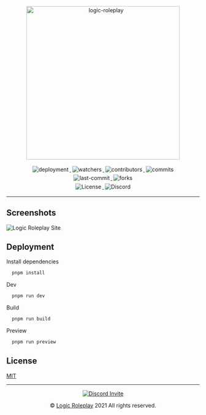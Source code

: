 <p align="center">
    <a target="_blank" href="https://github.com/led4c/logic-roleplay-site">
        <img src="https://cdn.discordapp.com/attachments/1118565680019677306/1118783505434943529/logic-text.png" alt="logic-roleplay" width="400" data-width="400" data-height="400">
    </a>
</p>

<p align="center">
    <a target="_blank" href="https://github.com/led4c/logic-roleplay-site/actions/workflows/deploy.yml">
      <img style="display:inline-block;margin:0.2em;" alt="deployment" src="https://github.com/led4c/logic-roleplay-site/actions/workflows/deploy.yml/badge.svg">
    </a>
    <a target="_blank" href="https://github.com/led4c/logic-roleplay-site/">
      <img style="display:inline-block;margin:0.2em;" alt="watchers" src="https://badgen.net/github/watchers/led4c/logic-roleplay-site?icon=awesome&label=Watchers">
    </a>
    <a target="_blank" href="https://github.com/led4c/logic-roleplay-site/">
      <img style="display:inline-block;margin:0.2em;" alt="contributors" src="https://badgen.net/github/contributors/led4c/logic-roleplay-site?icon=gitter&label=Contributors">
    </a>
    <a target="_blank" href="https://github.com/led4c/logic-roleplay-site/">
      <img style="display:inline-block;margin:0.2em;" alt="commits" src="https://badgen.net/github/commits/led4c/logic-roleplay-site?icon=git&label=Commits">
    </a>
    <br>
    <a target="_blank" href="https://github.com/led4c/logic-roleplay-site/">
      <img style="display:inline-block;margin:0.2em;" alt="last-commit" src="https://badgen.net/github/last-commit/led4c/logic-roleplay-site?icon=git&label=Last-Commit">
    </a>
    <a target="_blank" href="https://github.com/led4c/logic-roleplay-site/">
      <img style="display:inline-block;margin:0.2em;" alt="forks" src="https://badgen.net/github/forks/led4c/logic-roleplay-site?icon=git&label=Forks">
    </a>
    <br/>
    <a target="_blank" href="https://github.com/led4c/logic-roleplay-site/blob/main/LICENSE">
      <img style="display:inline-block;margin:0.2em;" alt="License" src="https://badgen.net/github/license/led4c/logic-roleplay-site?label=License">
    </a>
    <a target="_blank" href="https://discord.gg/UdrSdHaPYc">
      <img style="display:inline-block;margin:0.2em;" alt="Discord" src="https://badgen.net/discord/online-members/UdrSdHaPYc?icon=discord&label=Discord">
    </a>
</p>

<hr>


## Screenshots

![Logic Roleplay Site](https://i.imgur.com/hhrpAGH.png)

## Deployment

Install dependencies

```bash
  pnpm install
```

Dev

```bash
  pnpm run dev
```

Build

```bash
  pnpm run build
```

Preview

```bash
  pnpm run preview
```

## License

[MIT](https://github.com/led4c/logic-roleplay-site/blob/main/LICENSE)

<hr>

<div align="center"> <a href="https://discord.gg/UdrSdHaPYc" title=""><img alt="Discord Invite" src="https://discordapp.com/api/guilds/916505350482583582/widget.png?style=banner2"></a>
</div>

<p align="center">©️ <a href="https://discord.gg/UdrSdHaPYc">Logic Roleplay</a> 2021 All rights reserved.</p>